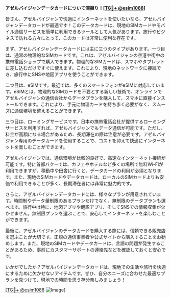 **アゼルバイジャンデータカードについて深掘り！[[TG💪+ @esim1088](https://t.me/s/esim1088)]**

皆さん、アゼルバイジャンで快適にインターネットを使いたいなら、アゼルバイジャンデータカードが最適です！このデータカードは、現地のSIMカードやモバイル通信サービスを簡単に利用できるツールとして人気があります。旅行やビジネスで訪れる方々にとって、このカードは非常に便利な存在です。

まず、アゼルバイジャンデータカードには主に三つのタイプがあります。一つ目は、通常の物理的なSIMカードです。これは、アゼルバイジャンの空港や街中の携帯電話ショップで購入できます。物理的なSIMカードは、スマホやタブレットに差し込むだけですぐに使えます。これにより、現地のネットワークに接続でき、旅行中にSNSや地図アプリを使うことができます。

二つ目は、eSIMです。最近では、多くのスマートフォンがeSIMに対応しています。eSIMとは、物理的なSIMカードを不要とする新しい技術で、オンラインでアゼルバイジャンの通信会社からデータプランを購入して、スマホに直接インストールできます。これにより、手元に物理カードを持ち歩く必要がなく、スムーズに通信環境を整えることができます。

三つ目は、ローミングサービスです。日本の携帯電話会社が提供するローミングサービスを利用すれば、アゼルバイジャンでもデータ通信が可能です。ただし、料金が高額になる場合があるため、長期滞在の際は注意が必要です。アゼルバイジャン専用のデータカードを使用することで、コストを抑えて快適にインターネットを楽しむことができます。

アゼルバイジャンでは、通信環境が比較的良好で、高速なインターネット接続が可能です。特に首都バクーでは、カフェやホテルなど多くの場所で無料Wi-Fiが利用できますが、移動中や田舎に行くと、データカードの利用が必須となります。また、現地のSIMカードやデータカードは、ローカルのSIMカードよりも安価で利用できることが多く、長期滞在者には非常に魅力的です。

さらに、アゼルバイジャンデータカードには、様々なプランが用意されています。時間制やデータ量制限のあるプランだけでなく、無制限のデータプランも選べます。旅行中は特に、地図アプリや翻訳アプリ、そしてSNSでの情報収集が欠かせません。無制限プランを選ぶことで、安心してインターネットを楽しむことができます。

最後に、アゼルバイジャンのデータカードを購入する際には、信頼できる販売店を選ぶことが大切です。正規の通信事業者や公式サイトから購入することをお勧めします。また、現地のSIMカードやデータカードは、言語の問題が発生することがあるため、事前にカスタマーサポートの連絡先などを確認しておくと安心です。

いかがでしたか？アゼルバイジャンデータカードは、現地での生活や旅行を快適にするために欠かせないアイテムです。ぜひ、自分のニーズに合わせた最適なプランを見つけて、現地での時間を思う存分楽しみましょう！

[[TG💪+ @esim1088](https://t.me/s/esim1088) ![Image](https://i.postimg.cc/Y0z9fWf4/image.png)]